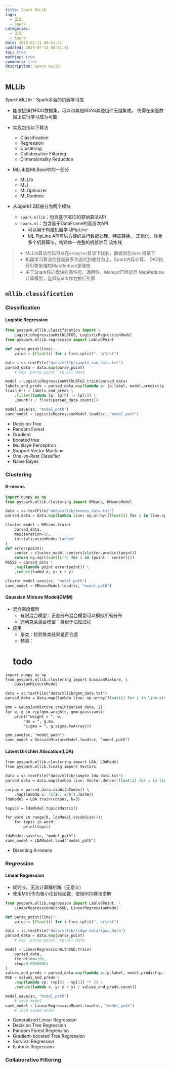 ```yaml
---
title: Spark MLLib
tags:
  - 工具
  - Spark
categories:
  - 工具
  - Spark
date: 2019-07-11 00:51:41
updated: 2019-07-11 00:51:41
toc: true
mathjax: true
comments: true
description: Spark MLLib
---
```


##	MLLib

*Spark MLLib*：Spark平台的机器学习库

-	能直接操作RDD数据集，可以和其他BDAS其他组件无缝集成，
	使得在全量数据上进行学习成为可能

-	实现包括以下算法
	-	Classification
	-	Regression
	-	Clustering
	-	Collaborative Filtering
	-	Dimensionality Reduction

-	MLLib是MLBase中的一部分
	-	MLLib
	-	MLI
	-	MLOptimizer
	-	MLRuntime

-	从Spark1.2起被分为两个模块
	-	`spark.mllib`：包含基于RDD的原始算法API
	-	`spark.ml`：包含基于DataFrame的高层次API
		-	可以用于构建机器学习PipLine
		-	ML PipLine API可以方便的进行数据处理、特征转换、
			正则化、联合多个机器算法，构建单一完整的机器学习
			流水线

> - MLLib算法代码可以在`examples`目录下找到，数据则在`data`
	目录下
> - 机器学习算法往往需要多次迭代到收敛为止，Spark内存计算、
	DAG执行引擎象相较MapReduce更理想
> - 由于Spark核心模块的高性能、通用性，Mahout已经放弃
	MapReduce计算模型，选择Spark作为执行引擎

##	`mllib.classification`

###	Classification 

####	Logistic Regression

```python
from pyspark.mllib.classification import \
	LogisticRegressionWithLBFGS, LogisticRegressionModel
from pyspark.mllib.regression import LabledPoint

def parse_point(line):
	value = [float(i) for i line.split(", \r\n\t")

data = sc.textFile("data/mllib/sample_svm_data.txt")
parsed_data = data.map(parse_point)
	# map `parse_point` to all data

model = LogisticRegressionWithLBFGS.train(parsed_data)
labels_and_preds = parsed_data.map(lambda p: (p.label, model.predict(p.features)))
train_err = labels_and_preds \
	.filter(lambda lp: lp[0] != lp[1]) \
	.count() / float(parsed_data.count())

model.save(sc, "model_path")
same_model = LogisticRegressionModel.load(sc, "model.path")
```

-	Decision Tree
-	Random Forest
-	Gradient
-	boosted tree
-	Multilaye Perceptron
-	Support Vector Machine
-	One-vs-Rest Classifier
-	Naive Bayes

###	Clustering

####	K-means

```python
import numpy as np
from pyspark.mllib.clustering import KMeans, KMeansModel

data = sc.textFile("data/mllib/kmeans_data.txt")
parsed_data = data.map(lambda line: np.array([float(i) for i in line.split()]))

cluster_model = KMeans.train(
	parsed_data,
	maxIteration=10,
	initializationMode="random"
)
def error(point):
	center = cluster_model.centers[cluster.predict(point)]
	return np.sqrt(sum([i**2 for i in (point - center)]))
WSSSE = parsed_data \
	.map(lambda point.error(point)) \
	.reduce(lambd x, y: x + y)

cluster_model.save(sc, "model_path")
same_model = KMeansModel.load(sc, "model_path")
```

####	Gaussian Mixture Model(GMM)

-	混合密度模型
	-	有限混合模型：正态分布混合模型可以模拟所有分布
	-	迪利克莱混合模型：类似于泊松过程
-	应用
	-	聚类：检验聚类结果是否合适
	-	预测：
	# todo

```md
import numpy as np
from pyspark.mllib.clustering import GussianMixture, \
	GussianMixtureModel

data = sc.textFile("data/mllib/gmm_data.txt")
parsed_data = data.map(lambda line: np.array[float(i) for i in line.strip()]))

gmm = GaussianMixture.train(parsed_data, 2)
for w, g in zip(gmm.weights, gmm.gaussians):
	print("weight = ", w,
		"mu = ", g.mu,
		"sigma = ", g.sigma.toArray())

gmm.save(sc, "model_path")
same_model = GussainMixtureModel.load(sc, "model_path")
```

####	Latent Dirichlet Allocation(LDA)

```md
from pyspark.mllib.clustering import LDA, LDAModel
from pyspark.mllib.linalg import Vectors

data = sc.textFile("data/mllib/sample_lda_data.txt")
parsed_data = data.map(lambda line: Vector.dense([float(i) for i in line.strip()]))

corpus = parsed_data.zipWithIndex() \
	.map(lambda x: [x[1], x[0]).cache()
ldaModel = LDA.train(corpus, k=3)

topics = ldaModel.topicsMatrix()

for word in range(0, ldaModel.vocabSize()):
	for topic in word:
		print(topic)

ldaModel.save(sc, "model_path")
same_model = LDAModel.load("model_path")
```

-	Disecting K-means

###	Regression

####	Linear Regression

-	耗时长、无法计算解析解（无意义）
-	使用MSE作为极小化目标函数，使用SGD算法求解

```python
from pyspark.mllib.regression import LabledPoint, \
	LinearRegressionWithSGD, LinearRegressionModel

def parse_point(line):
	value = [float(i) for i line.split(", \r\n\t")

data = sc.textFile("data/mllib/ridge-data/lpsa.data")
parsed_data = data.map(parse_point)
	# map `parse_point` to all data

model = LinearRegressionWithSGD.train(
	parsed_data,
	iteration=100,
	step=0.00000001
)
values_and_preds = parsed_data.map(lambda p:(p.label, model.predict(p.features)))
MSE = values_and_preds \
	.map(lambda vp: (vp[0] - vp[1]) ** 2) \
	.reduce(lambda x, y: x + y) / values_and_preds.count()

model.save(sc, "model_path")
	# save model
same_model = LinearRegressionModel.load(sc, "model_path")
	# load saved model
```

-	Generalized Linear Regression
-	Decision Tree Regression
-	Random Forest Regression
-	Gradient-boosted Tree Regression
-	Survival Regression
-	Isotonic Regression

###	Collaborative Filtering


